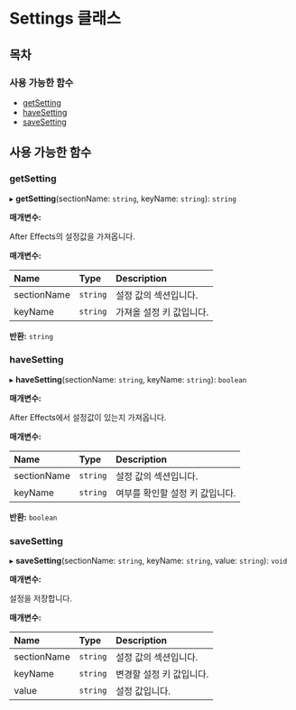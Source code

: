 # Settings 클래스

## 목차

### 사용 가능한 함수

* [getSetting](settings-class.md#getsetting)
* [haveSetting](settings-class.md#havesetting)
* [saveSetting](settings-class.md#savesetting)

## 사용 가능한 함수

### getSetting   <a id="getsetting"></a>

▸ **getSetting**\(sectionName: `string`, keyName: `string`\): `string`

**매개변수:**

After Effects의 설정값을 가져옵니다.

**매개변수:**

| Name | Type | Description |
| :--- | :--- | :--- |
| sectionName | `string` | 설정 값의 섹션입니다. |
| keyName | `string` | 가져올 설정 키 값입니다. |

**반환:** `string`

### haveSetting   <a id="havesetting"></a>

▸ **haveSetting**\(sectionName: `string`, keyName: `string`\): `boolean`

**매개변수:**

After Effects에서 설정값이 있는지 가져옵니다.

**매개변수:**

| Name | Type | Description |
| :--- | :--- | :--- |
| sectionName | `string` | 설정 값의 섹션입니다. |
| keyName | `string` | 여부를 확인할 설정 키 값입니다. |

**반환:** `boolean`

### saveSetting   <a id="savesetting"></a>

▸ **saveSetting**\(sectionName: `string`, keyName: `string`, value: `string`\): `void`

**매개변수:**

설정을 저장합니다.

**매개변수:**

| Name | Type | Description |
| :--- | :--- | :--- |
| sectionName | `string` | 설정 값의 섹션입니다. |
| keyName | `string` | 변경할 설정 키 값입니다. |
| value | `string` | 설정 값입니다. |

